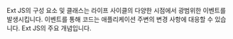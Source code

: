 
Ext JS의 구성 요소 및 클래스는 라이프 사이클의 다양한 시점에서 광범위한 이벤트를 발생시킵니다. 
이벤트를 통해 코드는 애플리케이션 주변의 변경 사항에 대응할 수 있습니다. Ext JS의 주요 개념입니다.

